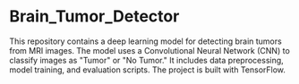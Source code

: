 # Brain_Tumor_Detector
This repository contains a deep learning model for detecting brain tumors from MRI images. The model uses a Convolutional Neural Network (CNN) to classify images as "Tumor" or "No Tumor." It includes data preprocessing, model training, and evaluation scripts. The project is built with TensorFlow.
